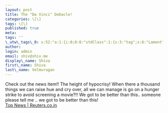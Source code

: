 ```yaml
---
layout: post
title: The "Da Vinci" Debacle!
categories: \[\]
tags: \[\]
published: true
meta:
tags: ''
\_utw\_tags\_0: s:52:"a:1:{i:0;O:8:"stdClass":1:{s:3:"tag";s:6:"Lament";}}";
author:
login: admin
email: shiv@shiv.me
display\_name: Shiva
first\_name: Shiva
last\_name: Velmurugan
---
```


Check out the news item!! The height of hypocrisy! When there a thousand things we can raise hue and cry over, all we can manage is go on a hunger strike to avoid screening a movie?!! We got to be better than this.. someone please tell me .. we got to be better than this!   
[Top News | Reuters.co.in][0]


[0]: http://in.today.reuters.com/news/newsArticle.aspx?type=topNews&storyID=2006-05-18T191619Z_01_NOOTR_RTRJONC_0_India-249912-2.xml